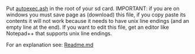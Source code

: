Put [autoexec.ash](https://github.com/irungentoo/Xiaomi_Yi_4k_Camera/raw/master/4k+/shutter_custom_values/1.4.9/autoexec.ash) in the root of your sd card. IMPORTANT: if you are on windows you must save page as (download) this file, if you copy paste its contents it will not work because it needs to have unix line endings (and an empty line at the end). If you want to edit this file, get an editor like Notepad++ that supports unix line endings.

For an explanation see: [Readme.md](../Readme.md)
